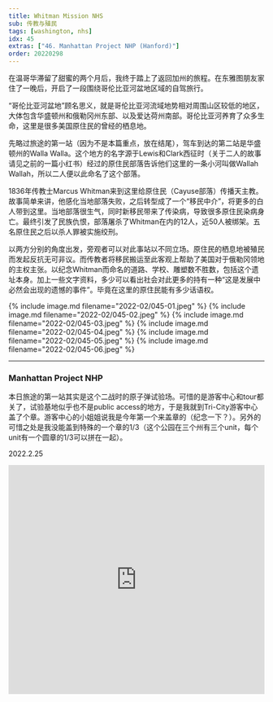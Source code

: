 ```yaml
---
title: Whitman Mission NHS
sub: 传教与殖民
tags: [washington, nhs]
idx: 45
extras: ["46. Manhattan Project NHP (Hanford)"]
order: 20220298
---
```


在温哥华滞留了甜蜜的两个月后，我终于踏上了返回加州的旅程。在东雅图朋友家住了一晚后，开启了一段围绕哥伦比亚河盆地区域的自驾旅行。

“哥伦比亚河盆地”顾名思义，就是哥伦比亚河流域地势相对周围山区较低的地区，大体包含华盛顿州和俄勒冈州东部、以及爱达荷州南部。哥伦比亚河养育了众多生命，这里是很多美国原住民的曾经的栖息地。

先略过旅途的第一站（因为不是本篇重点，放在结尾），驾车到达的第二站是华盛顿州的Walla Walla。这个地方的名字源于Lewis和Clark西征时（关于二人的故事请见之前的一篇小红书）经过的原住民部落告诉他们这里的一条小河叫做Wallah Wallah，所以二人便以此命名了这个部落。

1836年传教士Marcus Whitman来到这里给原住民（Cayuse部落）传播天主教。故事简单来讲，他感化当地部落失败，之后转型成了一个“移民中介”，将更多的白人带到这里。当地部落很生气，同时新移民带来了传染病，导致很多原住民染病身亡。最终引发了民族仇恨，部落屠杀了Whitman在内的12人，近50人被绑架。五名原住民之后以杀人罪被实施绞刑。

以两方分别的角度出发，旁观者可以对此事站以不同立场。原住民的栖息地被殖民而发起反抗无可非议。而传教者将移民搬运至此客观上帮助了美国对于俄勒冈领地的主权主张。以纪念Whitman而命名的道路、学校、雕塑数不胜数，包括这个遗址本身。加上一些文字资料，多少可以看出社会对此更多的持有一种“这是发展中必然会出现的遗憾的事件”。毕竟在这里的原住民能有多少话语权。

{% include image.md filename="2022-02/045-01.jpeg" %}
{% include image.md filename="2022-02/045-02.jpeg" %}
{% include image.md filename="2022-02/045-03.jpeg" %}
{% include image.md filename="2022-02/045-04.jpeg" %}
{% include image.md filename="2022-02/045-05.jpeg" %}
{% include image.md filename="2022-02/045-06.jpeg" %}

---

### Manhattan Project NHP

本日旅途的第一站其实是这个二战时的原子弹试验场。可惜的是游客中心和tour都关了，试验基地似乎也不是public access的地方，于是我就到Tri-City游客中心盖了个章。游客中心的小姐姐说我是今年第一个来盖章的（纪念一下？）。另外的可惜之处是我没能盖到特殊的一个章的1/3（这个公园在三个州有三个unit，每个unit有一个圆章的1/3可以拼在一起）。

2022.2.25

<iframe src="https://www.google.com/maps/embed?pb=!1m14!1m8!1m3!1d2838078.1494651115!2d-121.4!3d46!3m2!1i1024!2i768!4f13.1!3m3!1m2!1s0x54a26847603804e7%3A0xba71d5a764fa96d6!2sWhitman%20Mission%20National%20Historic%20Site!5e0!3m2!1sen!2sus!4v1652849564419!5m2!1sen!2sus" width="100%" height="450" style="border:0;" allowfullscreen="" loading="lazy" referrerpolicy="no-referrer-when-downgrade"></iframe>